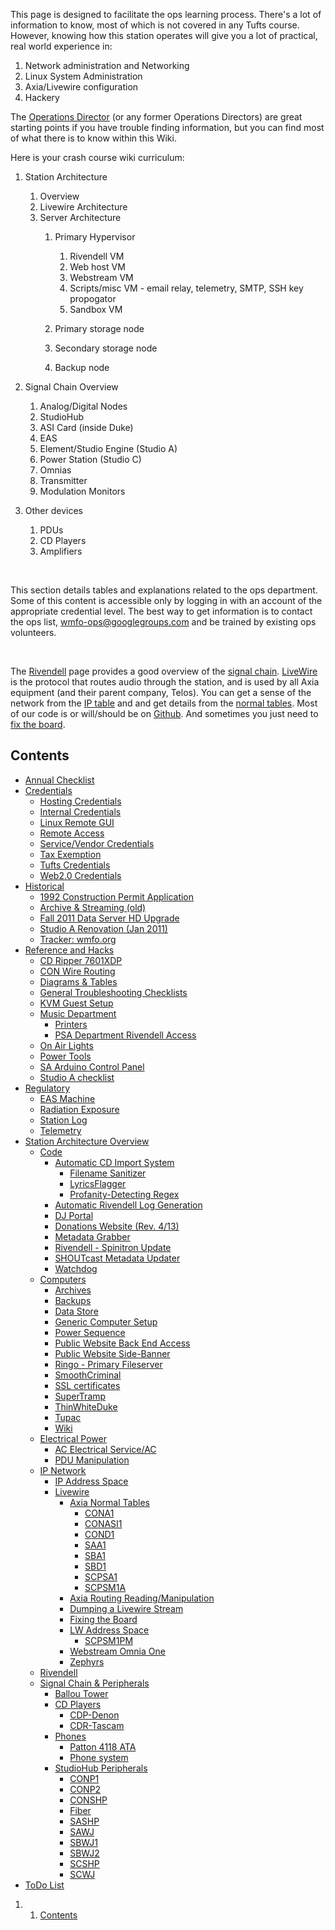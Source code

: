 This page is designed to facilitate the ops learning process. There's a lot of information to know, most of which is not covered in any Tufts course. However, knowing how this station operates will give you a lot of practical, real world experience in:

1.  Network administration and Networking
2.  Linux System Administration
3.  Axia/Livewire configuration
4.  Hackery

The [Operations Director](/About_WMFO/Executive_Board/Operations_Dept. "Operations Dept.") (or any former Operations Directors) are great starting points if you have trouble finding information, but you can find most of what there is to know within this Wiki.

Here is your crash course wiki curriculum:

1.  Station Architecture
    1.  Overview
    2.  Livewire Architecture
    3.  Server Architecture
        1.  Primary Hypervisor
            1.  Rivendell VM
            2.  Web host VM
            3.  Webstream VM
            4.  Scripts/misc VM - email relay, telemetry, SMTP, SSH key propogator
            5.  Sandbox VM

        2.  Primary storage node
        3.  Secondary storage node
        4.  Backup node

2.  Signal Chain Overview
    1.  Analog/Digital Nodes
    2.  StudioHub
    3.  ASI Card (inside Duke)
    4.  EAS
    5.  Element/Studio Engine (Studio A)
    6.  Power Station (Studio C)
    7.  Omnias
    8.  Transmitter
    9.  Modulation Monitors

3.  Other devices
    1.  PDUs
    2.  CD Players
    3.  Amplifiers

 

This section details tables and explanations related to the ops department. Some of this content is accessible only by logging in with an account of the appropriate credential level. The best way to get information is to contact the ops list, [wmfo-ops@googlegroups.com](mailto:wmfo-ops@googlegroups.com "wmfo-ops@googlegroups.com") and be trained by existing ops volunteers.

 

The [Rivendell](https://wiki.wmfo.org/Operations/Rivendell "Rivendell") page provides a good overview of the [signal chain](https://docs.google.com/a/wmfo.org/drawings/d/1ZioPk_CP5EZg8U6Jix9IY1ol_1xH6u0A_kD7RZt3h1g/edit "https://docs.google.com/a/wmfo.org/drawings/d/1ZioPk_CP5EZg8U6Jix9IY1ol_1xH6u0A_kD7RZt3h1g/edit"). [LiveWire](https://wiki.wmfo.org/Operations/Axia_and_Telos "Axia and Telos") is the protocol that routes audio through the station, and is used by all Axia equipment (and their parent company, Telos). You can get a sense of the network from the [I](https://wiki.wmfo.org/index.php?title=Operations/Diagrams_%26_Tables/IP_Address_Space "IP Address Space")[P table](https://wiki.wmfo.org/index.php?title=Operations/Diagrams_%26_Tables/IP_Address_Space "IP Address Space") and and get details from the [normal tables](https://wiki.wmfo.org/index.php?title=Operations/Diagrams_%26_Tables/Axia_Normal_Tables "Axia Normal Tables"). Most of our code is or will/should be on [Github](https://github.com/organizations/WMFO "https://github.com/organizations/WMFO"). And sometimes you just need to [fix the board](https://wiki.wmfo.org/Operations/Axia_and_Telos/Fixing_the_Board "Fixing the Board").

Contents
--------

-   [Annual Checklist](https://wiki.wmfo.org/Operations/Annual_Checklist "Operations/Annual_Checklist")
-   [Credentials](https://wiki.wmfo.org/Operations/Credentials "Operations/Credentials")
    -   [Hosting Credentials](https://wiki.wmfo.org/Operations/Credentials/Hosting_Credentials "Operations/Credentials/Hosting_Credentials")
    -   [Internal Credentials](https://wiki.wmfo.org/Operations/Credentials/Internal_Credentials "Operations/Credentials/Internal_Credentials")
    -   [Linux Remote GUI](https://wiki.wmfo.org/Operations/Credentials/Linux_Remote_GUI "Operations/Credentials/Linux_Remote_GUI")
    -   [Remote Access](https://wiki.wmfo.org/Operations/Credentials/Remote_Access "Operations/Credentials/Remote_Access")
    -   [Service/Vendor Credentials](https://wiki.wmfo.org/Operations/Credentials/Service%2F%2FVendor_Credentials "Operations/Credentials/Service//Vendor_Credentials")
    -   [Tax Exemption](https://wiki.wmfo.org/Operations/Credentials/Tax_Exemption "Operations/Credentials/Tax_Exemption")
    -   [Tufts Credentials](https://wiki.wmfo.org/Operations/Credentials/Tufts_Credentials "Operations/Credentials/Tufts_Credentials")
    -   [Web2.0 Credentials](https://wiki.wmfo.org/Operations/Credentials/Web2.0_Credentials "Operations/Credentials/Web2.0_Credentials")
-   [Historical](https://wiki.wmfo.org/Operations/Historical "Operations/Historical")
    -   [1992 Construction Permit Application](https://wiki.wmfo.org/Operations/Historical/1992_Construction_Permit_Application "Operations/Historical/1992_Construction_Permit_Application")
    -   [Archive & Streaming (old)](https://wiki.wmfo.org/index.php?title=Operations/Historical/Archive_%26_Streaming_(old) "Operations/Historical/Archive_&_Streaming_(old)")
    -   [Fall 2011 Data Server HD Upgrade](https://wiki.wmfo.org/Operations/Historical/Fall_2011_Data_Server_HD_Upgrade "Operations/Historical/Fall_2011_Data_Server_HD_Upgrade")
    -   [Studio A Renovation (Jan 2011)](https://wiki.wmfo.org/Operations/Historical/Studio_A_Renovation_(Jan_2011) "Operations/Historical/Studio_A_Renovation_(Jan_2011)")
    -   [Tracker: wmfo.org](https://wiki.wmfo.org/Operations/Historical/Tracker%3A_wmfo.org "Operations/Historical/Tracker:_wmfo.org")
-   [Reference and Hacks](https://wiki.wmfo.org/Operations/Reference_and_Hacks "Operations/Reference_and_Hacks")
    -   [CD Ripper 7601XDP](https://wiki.wmfo.org/Operations/Reference_and_Hacks/CD_Ripper_7601XDP "Operations/Reference_and_Hacks/CD_Ripper_7601XDP")
    -   [CON Wire Routing](https://wiki.wmfo.org/Operations/Reference_and_Hacks/CON_Wire_Routing "Operations/Reference_and_Hacks/CON_Wire_Routing")
    -   [Diagrams & Tables](https://wiki.wmfo.org/index.php?title=Operations/Reference_and_Hacks/Diagrams_%26_Tables "Operations/Reference_and_Hacks/Diagrams_&_Tables")
    -   [General Troubleshooting Checklists](https://wiki.wmfo.org/Operations/Reference_and_Hacks/General_Troubleshooting_Checklists "Operations/Reference_and_Hacks/General_Troubleshooting_Checklists")
    -   [KVM Guest Setup](https://wiki.wmfo.org/Operations/Reference_and_Hacks/KVM_Guest_Setup "Operations/Reference_and_Hacks/KVM_Guest_Setup")
    -   [Music Department](https://wiki.wmfo.org/Operations/Reference_and_Hacks/Music_Department "Operations/Reference_and_Hacks/Music_Department")
        -   [Printers](https://wiki.wmfo.org/Operations/Reference_and_Hacks/Music_Department/Printers "Operations/Reference_and_Hacks/Music_Department/Printers")
        -   [PSA Department Rivendell Access](https://wiki.wmfo.org/Operations/Reference_and_Hacks/Music_Department/PSA_Department_Rivendell_Access "Operations/Reference_and_Hacks/Music_Department/PSA_Department_Rivendell_Access")
    -   [On Air Lights](https://wiki.wmfo.org/Operations/Reference_and_Hacks/On_Air_Lights "Operations/Reference_and_Hacks/On_Air_Lights")
    -   [Power Tools](https://wiki.wmfo.org/Operations/Reference_and_Hacks/Power_Tools "Operations/Reference_and_Hacks/Power_Tools")
    -   [SA Arduino Control Panel](https://wiki.wmfo.org/Operations/Reference_and_Hacks/SA_Arduino_Control_Panel "Operations/Reference_and_Hacks/SA_Arduino_Control_Panel")
    -   [Studio A checklist](https://wiki.wmfo.org/Operations/Reference_and_Hacks/Studio_A_checklist "Operations/Reference_and_Hacks/Studio_A_checklist")
-   [Regulatory](https://wiki.wmfo.org/Operations/Regulatory "Operations/Regulatory")
    -   [EAS Machine](https://wiki.wmfo.org/Operations/Regulatory/EAS_Machine "Operations/Regulatory/EAS_Machine")
    -   [Radiation Exposure](https://wiki.wmfo.org/Operations/Regulatory/Radiation_Exposeure "Operations/Regulatory/Radiation_Exposeure")
    -   [Station Log](https://wiki.wmfo.org/Operations/Regulatory/Station_Log "Operations/Regulatory/Station_Log")
    -   [Telemetry](https://wiki.wmfo.org/Operations/Regulatory/Telemetry "Operations/Regulatory/Telemetry")
-   [Station Architecture Overview](https://wiki.wmfo.org/Operations/Station_Architecture_Overview "Operations/Station_Architecture_Overview")
    -   [Code](https://wiki.wmfo.org/Operations/Station_Architecture_Overview/Code "Operations/Station_Architecture_Overview/Code")
        -   [Automatic CD Import System](https://wiki.wmfo.org/Operations/Station_Architecture_Overview/Code/Automatic_CD_Import_System "Operations/Station_Architecture_Overview/Code/Automatic_CD_Import_System")
            -   [Filename Sanitizer](https://wiki.wmfo.org/Operations/Station_Architecture_Overview/Code/Automatic_CD_Import_System/Filename_Sanitizer "Operations/Station_Architecture_Overview/Code/Automatic_CD_Import_System/Filename_Sanitizer")
            -   [LyricsFlagger](https://wiki.wmfo.org/Operations/Station_Architecture_Overview/Code/Automatic_CD_Import_System/LyricsChecker "Operations/Station_Architecture_Overview/Code/Automatic_CD_Import_System/LyricsChecker")
            -   [Profanity-Detecting Regex](https://wiki.wmfo.org/Operations/Station_Architecture_Overview/Code/Automatic_CD_Import_System/Profanity-Detecting_Regex "Operations/Station_Architecture_Overview/Code/Automatic_CD_Import_System/Profanity-Detecting_Regex")
        -   [Automatic Rivendell Log Generation](https://wiki.wmfo.org/Operations/Station_Architecture_Overview/Code/Automatic_Rivendell_Log_Generation "Operations/Station_Architecture_Overview/Code/Automatic_Rivendell_Log_Generation")
        -   [DJ Portal](https://wiki.wmfo.org/Operations/Station_Architecture_Overview/Code/DJ_Portal "Operations/Station_Architecture_Overview/Code/DJ_Portal")
        -   [Donations Website (Rev. 4/13)](https://wiki.wmfo.org/Operations/Station_Architecture_Overview/Code/Donations_Website_(Rev._4%2F%2F13) "Operations/Station_Architecture_Overview/Code/Donations_Website_(Rev._4//13)")
        -   [Metadata Grabber](https://wiki.wmfo.org/Operations/Station_Architecture_Overview/Code/Metadata_Grabber "Operations/Station_Architecture_Overview/Code/Metadata_Grabber")
        -   [Rivendell - Spinitron Update](https://wiki.wmfo.org/Operations/Station_Architecture_Overview/Code/Rivendell_-_Spinitron_Update "Operations/Station_Architecture_Overview/Code/Rivendell_-_Spinitron_Update")
        -   [SHOUTcast Metadata Updater](https://wiki.wmfo.org/Operations/Station_Architecture_Overview/Code/SHOUTcast_Metadata_Updater "Operations/Station_Architecture_Overview/Code/SHOUTcast_Metadata_Updater")
        -   [Watchdog](https://wiki.wmfo.org/Operations/Station_Architecture_Overview/Code/Watchdog "Operations/Station_Architecture_Overview/Code/Watchdog")
    -   [Computers](https://wiki.wmfo.org/Operations/Station_Architecture_Overview/Computers "Operations/Station_Architecture_Overview/Computers")
        -   [Archives](https://wiki.wmfo.org/Operations/Station_Architecture_Overview/Computers/Archives "Operations/Station_Architecture_Overview/Computers/Archives")
        -   [Backups](https://wiki.wmfo.org/Operations/Station_Architecture_Overview/Computers/Backups "Operations/Station_Architecture_Overview/Computers/Backups")
        -   [Data Store](https://wiki.wmfo.org/Operations/Station_Architecture_Overview/Computers/Data_Store "Operations/Station_Architecture_Overview/Computers/Data_Store")
        -   [Generic Computer Setup](https://wiki.wmfo.org/Operations/Station_Architecture_Overview/Computers/Generic_Computer_Setup "Operations/Station_Architecture_Overview/Computers/Generic_Computer_Setup")
        -   [Power Sequence](https://wiki.wmfo.org/Operations/Station_Architecture_Overview/Computers/Power_Sequence "Operations/Station_Architecture_Overview/Computers/Power_Sequence")
        -   [Public Website Back End Access](https://wiki.wmfo.org/Operations/Station_Architecture_Overview/Computers/Public_Website_Back_End_Access "Operations/Station_Architecture_Overview/Computers/Public_Website_Back_End_Access")
        -   [Public Website Side-Banner](https://wiki.wmfo.org/Operations/Station_Architecture_Overview/Computers/Public_Website_Side-Banner "Operations/Station_Architecture_Overview/Computers/Public_Website_Side-Banner")
        -   [Ringo - Primary Fileserver](https://wiki.wmfo.org/Operations/Station_Architecture_Overview/Computers/Ringo_-_Primary_Fileserver "Operations/Station_Architecture_Overview/Computers/Ringo_-_Primary_Fileserver")
        -   [SmoothCriminal](https://wiki.wmfo.org/Operations/Station_Architecture_Overview/Computers/SmoothCriminal "Operations/Station_Architecture_Overview/Computers/SmoothCriminal")
        -   [SSL certificates](https://wiki.wmfo.org/Operations/Station_Architecture_Overview/Computers/SSL_certificates "Operations/Station_Architecture_Overview/Computers/SSL_certificates")
        -   [SuperTramp](https://wiki.wmfo.org/Operations/Station_Architecture_Overview/Computers/SuperTramp "Operations/Station_Architecture_Overview/Computers/SuperTramp")
        -   [ThinWhiteDuke](https://wiki.wmfo.org/Operations/Station_Architecture_Overview/Computers/ThinWhiteDuke "Operations/Station_Architecture_Overview/Computers/ThinWhiteDuke")
        -   [Tupac](https://wiki.wmfo.org/Operations/Station_Architecture_Overview/Computers/Tupac "Operations/Station_Architecture_Overview/Computers/Tupac")
        -   [Wiki](https://wiki.wmfo.org/Operations/Station_Architecture_Overview/Computers/Wiki "Operations/Station_Architecture_Overview/Computers/Wiki")
    -   [Electrical Power](https://wiki.wmfo.org/Operations/Station_Architecture_Overview/Electrical_Power "Operations/Station_Architecture_Overview/Electrical_Power")
        -   [AC Electrical Service/AC](https://wiki.wmfo.org/Operations/Station_Architecture_Overview/Electrical_Power/AC_Electrical_Service%2F%2FAC "Operations/Station_Architecture_Overview/Electrical_Power/AC_Electrical_Service//AC")
        -   [PDU Manipulation](https://wiki.wmfo.org/Operations/Station_Architecture_Overview/Electrical_Power/PDU_Manipulation "Operations/Station_Architecture_Overview/Electrical_Power/PDU_Manipulation")
    -   [IP Network](https://wiki.wmfo.org/Operations/Station_Architecture_Overview/IP_Network "Operations/Station_Architecture_Overview/IP_Network")
        -   [IP Address Space](https://wiki.wmfo.org/Operations/Station_Architecture_Overview/IP_Network/IP_Address_Space "Operations/Station_Architecture_Overview/IP_Network/IP_Address_Space")
        -   [Livewire](https://wiki.wmfo.org/Operations/Station_Architecture_Overview/IP_Network/Livewire "Operations/Station_Architecture_Overview/IP_Network/Livewire")
            -   [Axia Normal Tables](https://wiki.wmfo.org/Operations/Station_Architecture_Overview/IP_Network/Livewire/Axia_Normal_Tables "Operations/Station_Architecture_Overview/IP_Network/Livewire/Axia_Normal_Tables")
                -   [CONA1](https://wiki.wmfo.org/Operations/Station_Architecture_Overview/IP_Network/Livewire/Axia_Normal_Tables/CONA1 "Operations/Station_Architecture_Overview/IP_Network/Livewire/Axia_Normal_Tables/CONA1")
                -   [CONASI1](https://wiki.wmfo.org/Operations/Station_Architecture_Overview/IP_Network/Livewire/Axia_Normal_Tables/CONASI1 "Operations/Station_Architecture_Overview/IP_Network/Livewire/Axia_Normal_Tables/CONASI1")
                -   [COND1](https://wiki.wmfo.org/Operations/Station_Architecture_Overview/IP_Network/Livewire/Axia_Normal_Tables/COND1 "Operations/Station_Architecture_Overview/IP_Network/Livewire/Axia_Normal_Tables/COND1")
                -   [SAA1](https://wiki.wmfo.org/Operations/Station_Architecture_Overview/IP_Network/Livewire/Axia_Normal_Tables/SAA1 "Operations/Station_Architecture_Overview/IP_Network/Livewire/Axia_Normal_Tables/SAA1")
                -   [SBA1](https://wiki.wmfo.org/Operations/Station_Architecture_Overview/IP_Network/Livewire/Axia_Normal_Tables/SBA1 "Operations/Station_Architecture_Overview/IP_Network/Livewire/Axia_Normal_Tables/SBA1")
                -   [SBD1](https://wiki.wmfo.org/Operations/Station_Architecture_Overview/IP_Network/Livewire/Axia_Normal_Tables/SBD1 "Operations/Station_Architecture_Overview/IP_Network/Livewire/Axia_Normal_Tables/SBD1")
                -   [SCPSA1](https://wiki.wmfo.org/Operations/Station_Architecture_Overview/IP_Network/Livewire/Axia_Normal_Tables/SCPSA1 "Operations/Station_Architecture_Overview/IP_Network/Livewire/Axia_Normal_Tables/SCPSA1")
                -   [SCPSM1A](https://wiki.wmfo.org/Operations/Station_Architecture_Overview/IP_Network/Livewire/Axia_Normal_Tables/SCPSM1A "Operations/Station_Architecture_Overview/IP_Network/Livewire/Axia_Normal_Tables/SCPSM1A")
            -   [Axia Routing Reading/Manipulation](https://wiki.wmfo.org/Operations/Station_Architecture_Overview/IP_Network/Livewire/Axia_Routing_Reading%2F%2FManipulation "Operations/Station_Architecture_Overview/IP_Network/Livewire/Axia_Routing_Reading//Manipulation")
            -   [Dumping a Livewire Stream](https://wiki.wmfo.org/Operations/Station_Architecture_Overview/IP_Network/Livewire/Dumping_a_Livewire_Stream "Operations/Station_Architecture_Overview/IP_Network/Livewire/Dumping_a_Livewire_Stream")
            -   [Fixing the Board](https://wiki.wmfo.org/Operations/Station_Architecture_Overview/IP_Network/Livewire/Fixing_the_Board "Operations/Station_Architecture_Overview/IP_Network/Livewire/Fixing_the_Board")
            -   [LW Address Space](https://wiki.wmfo.org/Operations/Station_Architecture_Overview/IP_Network/Livewire/LW_Address_Space "Operations/Station_Architecture_Overview/IP_Network/Livewire/LW_Address_Space")
                -   [SCPSM1PM](https://wiki.wmfo.org/Operations/Station_Architecture_Overview/IP_Network/Livewire/LW_Address_Space/SCPSM1PM "Operations/Station_Architecture_Overview/IP_Network/Livewire/LW_Address_Space/SCPSM1PM")
            -   [Webstream Omnia One](https://wiki.wmfo.org/Operations/Station_Architecture_Overview/IP_Network/Livewire/Webstream_Omnia_One "Operations/Station_Architecture_Overview/IP_Network/Livewire/Webstream_Omnia_One")
            -   [Zephyrs](https://wiki.wmfo.org/Operations/Station_Architecture_Overview/IP_Network/Livewire/Zephyrs "Operations/Station_Architecture_Overview/IP_Network/Livewire/Zephyrs")
    -   [Rivendell](https://wiki.wmfo.org/Operations/Station_Architecture_Overview/Rivendell "Operations/Station_Architecture_Overview/Rivendell")
    -   [Signal Chain & Peripherals](https://wiki.wmfo.org/index.php?title=Operations/Station_Architecture_Overview/Signal_Chain_%26_Peripherals "Operations/Station_Architecture_Overview/Signal_Chain_&_Peripherals")
        -   [Ballou Tower](https://wiki.wmfo.org/index.php?title=Operations/Station_Architecture_Overview/Signal_Chain_%26_Peripherals/Ballou_Tower "Operations/Station_Architecture_Overview/Signal_Chain_&_Peripherals/Ballou_Tower")
        -   [CD Players](https://wiki.wmfo.org/index.php?title=Operations/Station_Architecture_Overview/Signal_Chain_%26_Peripherals/CD_Players "Operations/Station_Architecture_Overview/Signal_Chain_&_Peripherals/CD_Players")
            -   [CDP-Denon](https://wiki.wmfo.org/index.php?title=Operations/Station_Architecture_Overview/Signal_Chain_%26_Peripherals/CD_Players/CDP-Denon "Operations/Station_Architecture_Overview/Signal_Chain_&_Peripherals/CD_Players/CDP-Denon")
            -   [CDR-Tascam](https://wiki.wmfo.org/index.php?title=Operations/Station_Architecture_Overview/Signal_Chain_%26_Peripherals/CD_Players/CDR-Tascam "Operations/Station_Architecture_Overview/Signal_Chain_&_Peripherals/CD_Players/CDR-Tascam")
        -   [Phones](https://wiki.wmfo.org/index.php?title=Operations/Station_Architecture_Overview/Signal_Chain_%26_Peripherals/Phones "Operations/Station_Architecture_Overview/Signal_Chain_&_Peripherals/Phones")
            -   [Patton 4118 ATA](https://wiki.wmfo.org/index.php?title=Operations/Station_Architecture_Overview/Signal_Chain_%26_Peripherals/Phones/Patton_4118_ATA "Operations/Station_Architecture_Overview/Signal_Chain_&_Peripherals/Phones/Patton_4118_ATA")
            -   [Phone system](https://wiki.wmfo.org/index.php?title=Operations/Station_Architecture_Overview/Signal_Chain_%26_Peripherals/Phones/Phone_system "Operations/Station_Architecture_Overview/Signal_Chain_&_Peripherals/Phones/Phone_system")
        -   [StudioHub Peripherals](https://wiki.wmfo.org/index.php?title=Operations/Station_Architecture_Overview/Signal_Chain_%26_Peripherals/StudioHub_Peripherals "Operations/Station_Architecture_Overview/Signal_Chain_&_Peripherals/StudioHub_Peripherals")
            -   [CONP1](https://wiki.wmfo.org/index.php?title=Operations/Station_Architecture_Overview/Signal_Chain_%26_Peripherals/StudioHub_Peripherals/CONP1 "Operations/Station_Architecture_Overview/Signal_Chain_&_Peripherals/StudioHub_Peripherals/CONP1")
            -   [CONP2](https://wiki.wmfo.org/index.php?title=Operations/Station_Architecture_Overview/Signal_Chain_%26_Peripherals/StudioHub_Peripherals/CONP2 "Operations/Station_Architecture_Overview/Signal_Chain_&_Peripherals/StudioHub_Peripherals/CONP2")
            -   [CONSHP](https://wiki.wmfo.org/index.php?title=Operations/Station_Architecture_Overview/Signal_Chain_%26_Peripherals/StudioHub_Peripherals/CONSHP "Operations/Station_Architecture_Overview/Signal_Chain_&_Peripherals/StudioHub_Peripherals/CONSHP")
            -   [Fiber](https://wiki.wmfo.org/index.php?title=Operations/Station_Architecture_Overview/Signal_Chain_%26_Peripherals/StudioHub_Peripherals/Fiber "Operations/Station_Architecture_Overview/Signal_Chain_&_Peripherals/StudioHub_Peripherals/Fiber")
            -   [SASHP](https://wiki.wmfo.org/index.php?title=Operations/Station_Architecture_Overview/Signal_Chain_%26_Peripherals/StudioHub_Peripherals/SASHP "Operations/Station_Architecture_Overview/Signal_Chain_&_Peripherals/StudioHub_Peripherals/SASHP")
            -   [SAWJ](https://wiki.wmfo.org/index.php?title=Operations/Station_Architecture_Overview/Signal_Chain_%26_Peripherals/StudioHub_Peripherals/SAWJ "Operations/Station_Architecture_Overview/Signal_Chain_&_Peripherals/StudioHub_Peripherals/SAWJ")
            -   [SBWJ1](https://wiki.wmfo.org/index.php?title=Operations/Station_Architecture_Overview/Signal_Chain_%26_Peripherals/StudioHub_Peripherals/SBWJ1 "Operations/Station_Architecture_Overview/Signal_Chain_&_Peripherals/StudioHub_Peripherals/SBWJ1")
            -   [SBWJ2](https://wiki.wmfo.org/index.php?title=Operations/Station_Architecture_Overview/Signal_Chain_%26_Peripherals/StudioHub_Peripherals/SBWJ2 "Operations/Station_Architecture_Overview/Signal_Chain_&_Peripherals/StudioHub_Peripherals/SBWJ2")
            -   [SCSHP](https://wiki.wmfo.org/index.php?title=Operations/Station_Architecture_Overview/Signal_Chain_%26_Peripherals/StudioHub_Peripherals/SCSHP "Operations/Station_Architecture_Overview/Signal_Chain_&_Peripherals/StudioHub_Peripherals/SCSHP")
            -   [SCWJ](https://wiki.wmfo.org/index.php?title=Operations/Station_Architecture_Overview/Signal_Chain_%26_Peripherals/StudioHub_Peripherals/SCWJ "Operations/Station_Architecture_Overview/Signal_Chain_&_Peripherals/StudioHub_Peripherals/SCWJ")
-   [ToDo List](https://wiki.wmfo.org/Operations/Todo_List "Operations/Todo_List")

1.  1. [Contents](#Contents)

